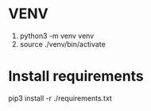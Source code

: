 # VENV
1) python3 -m venv venv 
2) source ./venv/bin/activate  

# Install requirements
pip3 install -r ./requirements.txt 